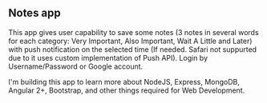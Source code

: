## Notes app

This app gives user capability to save some notes (3 notes in several words for each category: Very Important, Also Important, Wait A Little and Later) with push notification on the selected time (If needed. Safari not suppurted due to it uses custom implementation of Push API). Login by Username/Password or Google account.

I'm building this app to learn more about NodeJS, Express, MongoDB, Angular 2+, Bootstrap, and other things required for Web Development.